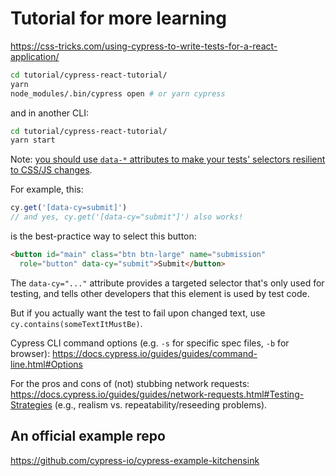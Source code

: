 # Tutorial for more learning

<https://css-tricks.com/using-cypress-to-write-tests-for-a-react-application/>

```bash
cd tutorial/cypress-react-tutorial/
yarn
node_modules/.bin/cypress open # or yarn cypress
```

and in another CLI:

```bash
cd tutorial/cypress-react-tutorial/
yarn start
```

Note: [you should use `data-*` attributes to make your tests' selectors resilient to CSS/JS changes](https://docs.cypress.io/guides/references/best-practices.html#Selecting-Elements).

For example, this:

```js
cy.get('[data-cy=submit]')
// and yes, cy.get('[data-cy="submit"]') also works!
```

is the best-practice way to select this button:

```html
<button id="main" class="btn btn-large" name="submission"
  role="button" data-cy="submit">Submit</button>
```

The `data-cy="..."` attribute provides a targeted selector that's only used for testing, and tells other developers that this element is used by test code.

But if you actually want the test to fail upon changed text, use `cy.contains(someTextItMustBe)`.

Cypress CLI command options (e.g. `-s` for specific spec files, `-b` for browser): <https://docs.cypress.io/guides/guides/command-line.html#Options>

For the pros and cons of (not) stubbing network requests: <https://docs.cypress.io/guides/guides/network-requests.html#Testing-Strategies> (e.g., realism vs. repeatability/reseeding problems).

## An official example repo

<https://github.com/cypress-io/cypress-example-kitchensink>
